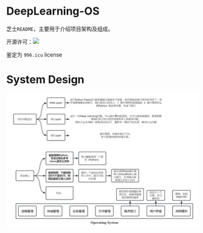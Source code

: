 # DeepLearning-OS

芝士`README`，主要用于介绍项目架构及组成。

开源许可：<a href="https://996.icu"><img src="https://p3-juejin.byteimg.com/tos-cn-i-k3u1fbpfcp/5a81f0fbb85047d7a42e29b9a57cc7d6~tplv-k3u1fbpfcp-zoom-1.image"></a>

鉴定为 `996.icu` license
# System Design
![](./img/System%20Design%20Initialize.png)


